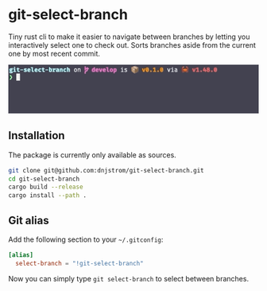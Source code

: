 # git-select-branch

Tiny rust cli to make it easier to navigate between branches by letting you interactively select
one to check out. Sorts branches aside from the current one by most recent commit.

![git-select-branch lets you select a recent branch interactively.](./screenshot.gif)


## Installation

The package is currently only available as sources. 

```bash
git clone git@github.com:dnjstrom/git-select-branch.git
cd git-select-branch
cargo build --release
cargo install --path .
```

## Git alias

Add the following section to your `~/.gitconfig`:

```toml
[alias]
  select-branch = "!git-select-branch"
```

Now you can simply type `git select-branch` to select between branches.